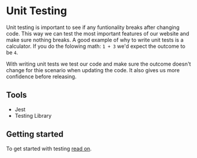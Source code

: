 # Unit Testing

Unit testing is important to see if any funtionality breaks after changing code.
This way we can test the most important features of our website and make sure nothing breaks.
A good example of why to write unit tests is a calculator.
If you do the folowing math: `1 + 3` we'd expect the outcome to be `4`.

With writing unit tests we test our code and make sure the outcome doesn't change for thie scenario when updating the code.
It also gives us more confidence before releasing.

## Tools

- Jest
- Testing Library

## Getting started

To get started with testing [read on](testing.md).
